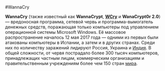 #WannaCry

**WannaCry** (также известный как **WannaCrypt**, [**WCry**](https://tsn.ua/nauka_it/vsesvitnya-kiberataka-virus-ohopiv-kom-yuteri-z-windows-yaki-ne-onovilisya-zmi-928600.html)
и **WanaCrypt0r 2.0**) — вредоносная программа, сетевой червь и программа-вымогатель денежных средств, поражающая только
компьютеры под управлением операционной системы Microsoft Windows. Её массовое распространение началось 12 мая 2017 года — 
одними из первых были атакованы компьютеры в Испании, а затем и в других странах. Среди них по количеству заражений
лидируют Россия, Украина и [Индия](https://securelist.com/blog/incidents/78351/wannacry-ransomware-used-in-widespread-attacks-all-over-the-world/).
В общей сложности, от червя пострадало более 300 тысяч компьютеров, принадлежащих частным лицам, коммерческим
организациям и правительственным учреждениям более чем 150 стран [мира](http://www.interfax.ru/world/562248).